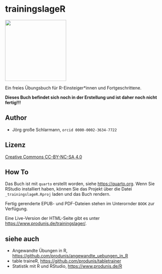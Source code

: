 # trainingslageR

<img src="https://i.imgur.com/6oaQi7j.png" width="200">


Ein freies Übungsbuch für R-Einsteiger*innen und Fortgeschrittene.

**Dieses Buch befindet sich noch in der Erstellung und ist daher noch nicht fertig!!!**

## Author

- Jörg große Schlarmann, `orcid 0000-0002-3634-7722`


## Lizenz

[Creative Commons CC-BY-NC-SA 4.0](https://creativecommons.org/licenses/by-nc-sa/4.0/)

## How To

Das Buch ist mit `quarto` erstellt worden, siehe <https://quarto.org>. Wenn Sie RStudio installiert haben, können Sie das Projekt über die Datei `_trainingslageR.Rproj` laden und das Buch rendern.

Fertig gerenderte EPUB- und PDF-Dateien stehen im Unterornder `BOOK` zur Verfügung.

Eine Live-Version der HTML-Seite gibt es unter <https://www.produnis.de/trainingslager/>.

## siehe auch

- Angewandte Übungen in R, <https://github.com/produnis/angewandte_uebungen_in_R>
- table traineR, <https://github.com/produnis/tabletrainer>
- Statistik mit R und RStudio, <https://www.produnis.de/R>

